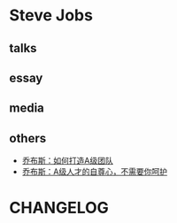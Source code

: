 # Steve Jobs

## talks
## essay
## media
## others

- [乔布斯：如何打造A级团队](https://zine.la/article/49f5e976170111e7bc2e52540d79d783/?from=singlemessage&isappinstalled=1)
- [乔布斯：A级人才的自尊心，不需要你呵护](https://mp.weixin.qq.com/s?__biz=MjM5NzExOTE2NQ==&mid=2660425708&idx=1&sn=fb2d0afd1252538c352cc54fb75d88a1&chksm=bdb8aa3e8acf2328f9c10bdf0d294e80e73f6911d3f3d2cd7725d14f23170361c42a5d014d3a&mpshare=1&scene=24&srcid=&key=5f47f54f919fe87bcbd17a066a744a32d5b872e3da138fca179210718712f336a8684901110b51a6e192e5320b1a3d898c86bec1aeffbe7fe7697200a4a2128127af8d1253cbd79ff7cc8b7869d28087&ascene=0&uin=MjM1MDIwNzk4MQ%3D%3D&devicetype=iMac+MacBookPro12%2C1+OSX+OSX+10.12.2+build(16C67)&version=12020610&nettype=WIFI&lang=en&fontScale=100&pass_ticket=swS0X7MAmlLRT7png%2BFm0Re2wWNcHW84hSRA0Q0qYVPq55JEnBr4JLQMDarDOKhe)




# CHANGELOG
